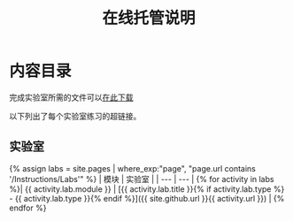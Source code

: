 ﻿---
title: 在线托管说明
permalink: index.html
layout: home
---

# 内容目录

完成实验室所需的文件可以[在此下载](https://github.com/MicrosoftLearning/AZ-303ZH-Microsoft-Azure-Architect-Technologies/archive/master.zip)

以下列出了每个实验室练习的超链接。

## 实验室

{% assign labs = site.pages | where_exp:"page", "page.url contains '/Instructions/Labs'" %}
| 模块 | 实验室 |
| --- | --- | 
{% for activity in labs  %}| {{ activity.lab.module }} | [{{ activity.lab.title }}{% if activity.lab.type %} - {{ activity.lab.type }}{% endif %}]({{ site.github.url }}{{ activity.url }}) |
{% endfor %}

